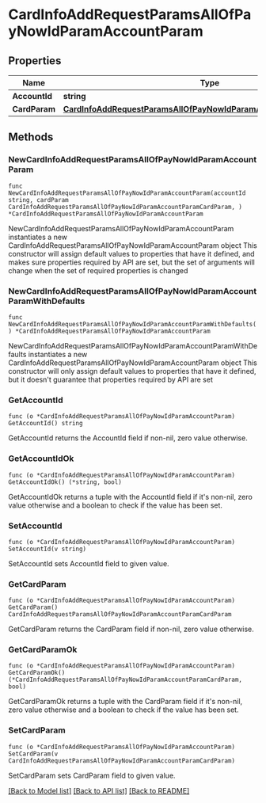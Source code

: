 # CardInfoAddRequestParamsAllOfPayNowIdParamAccountParam

## Properties

Name | Type | Description | Notes
------------ | ------------- | ------------- | -------------
**AccountId** | **string** |  | 
**CardParam** | [**CardInfoAddRequestParamsAllOfPayNowIdParamAccountParamCardParam**](CardInfoAddRequestParamsAllOfPayNowIdParamAccountParamCardParam.md) |  | 

## Methods

### NewCardInfoAddRequestParamsAllOfPayNowIdParamAccountParam

`func NewCardInfoAddRequestParamsAllOfPayNowIdParamAccountParam(accountId string, cardParam CardInfoAddRequestParamsAllOfPayNowIdParamAccountParamCardParam, ) *CardInfoAddRequestParamsAllOfPayNowIdParamAccountParam`

NewCardInfoAddRequestParamsAllOfPayNowIdParamAccountParam instantiates a new CardInfoAddRequestParamsAllOfPayNowIdParamAccountParam object
This constructor will assign default values to properties that have it defined,
and makes sure properties required by API are set, but the set of arguments
will change when the set of required properties is changed

### NewCardInfoAddRequestParamsAllOfPayNowIdParamAccountParamWithDefaults

`func NewCardInfoAddRequestParamsAllOfPayNowIdParamAccountParamWithDefaults() *CardInfoAddRequestParamsAllOfPayNowIdParamAccountParam`

NewCardInfoAddRequestParamsAllOfPayNowIdParamAccountParamWithDefaults instantiates a new CardInfoAddRequestParamsAllOfPayNowIdParamAccountParam object
This constructor will only assign default values to properties that have it defined,
but it doesn't guarantee that properties required by API are set

### GetAccountId

`func (o *CardInfoAddRequestParamsAllOfPayNowIdParamAccountParam) GetAccountId() string`

GetAccountId returns the AccountId field if non-nil, zero value otherwise.

### GetAccountIdOk

`func (o *CardInfoAddRequestParamsAllOfPayNowIdParamAccountParam) GetAccountIdOk() (*string, bool)`

GetAccountIdOk returns a tuple with the AccountId field if it's non-nil, zero value otherwise
and a boolean to check if the value has been set.

### SetAccountId

`func (o *CardInfoAddRequestParamsAllOfPayNowIdParamAccountParam) SetAccountId(v string)`

SetAccountId sets AccountId field to given value.


### GetCardParam

`func (o *CardInfoAddRequestParamsAllOfPayNowIdParamAccountParam) GetCardParam() CardInfoAddRequestParamsAllOfPayNowIdParamAccountParamCardParam`

GetCardParam returns the CardParam field if non-nil, zero value otherwise.

### GetCardParamOk

`func (o *CardInfoAddRequestParamsAllOfPayNowIdParamAccountParam) GetCardParamOk() (*CardInfoAddRequestParamsAllOfPayNowIdParamAccountParamCardParam, bool)`

GetCardParamOk returns a tuple with the CardParam field if it's non-nil, zero value otherwise
and a boolean to check if the value has been set.

### SetCardParam

`func (o *CardInfoAddRequestParamsAllOfPayNowIdParamAccountParam) SetCardParam(v CardInfoAddRequestParamsAllOfPayNowIdParamAccountParamCardParam)`

SetCardParam sets CardParam field to given value.



[[Back to Model list]](../README.md#documentation-for-models) [[Back to API list]](../README.md#documentation-for-api-endpoints) [[Back to README]](../README.md)


